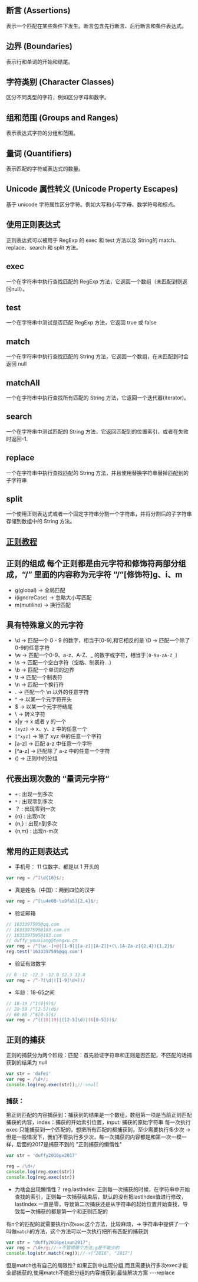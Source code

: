 
## 断言 (Assertions)

表示一个匹配在某些条件下发生。断言包含先行断言、后行断言和条件表达式。

## 边界 (Boundaries)

表示行和单词的开始和结尾。

## 字符类别 (Character Classes)

区分不同类型的字符，例如区分字母和数字。

## 组和范围 (Groups and Ranges)

表示表达式字符的分组和范围。

## 量词 (Quantifiers)

表示匹配的字符或表达式的数量。

## Unicode 属性转义 (Unicode Property Escapes)

基于 unicode 字符属性区分字符。例如大写和小写字母、数学符号和标点。

## 使用正则表达式
正则表达式可以被用于 RegExp 的 exec 和 test 方法以及 String的 match、replace、search 和 split 方法。

## exec

一个在字符串中执行查找匹配的 RegExp 方法，它返回一个数组（未匹配到则返回null）。

## test

一个在字符串中测试是否匹配 RegExp 方法，它返回 true 或 false

## match 

一个在字符串中执行查找匹配的 String 方法，它返回一个数组，在未匹配到时会返回 null

## matchAll

一个在字符串中执行查找所有匹配的 String 方法，它返回一个迭代器(iterator)。

## search 

一个在字符串中测试匹配的 String 方法，它返回匹配到的位置索引，或者在失败时返回-1.

## replace 

一个在字符串中执行查找匹配的 String 方法，并且使用替换字符串替掉匹配到的子字符串

## split

一个使用正则表达式或者一个固定字符串分割一个字符串，并将分割后的子字符串存储到数组中的 String 方法。

## [正则教程](https://juejin.im/post/5acb4d3f6fb9a028c813295e)

## 正则的组成 每个正则都是由元字符和修饰符两部分组成，“/” 里面的内容称为元字符 “/”[修饰符]g、i、m

* g(global) -> 全局匹配
* i(ignoreCase) -> 忽略大小写匹配
* m(mutiline) -> 换行匹配

## 具有特殊意义的元字符

* \d -> 匹配一个 0 - 9 的数字，相当于[0-9],和它相反的是 \D -> 匹配一个除了0-9的任意字符
* \w -> 匹配一个0-9、a-z、A-Z、_ 的数字或字符，相当于`[0-9a-zA-Z_]`
* \s -> 匹配一个空白字符（空格、制表符...）
* \b -> 匹配一个单词的边界
* \t -> 匹配一个制表符
* \n -> 匹配一个换行符
* .  -> 匹配一个 \n 以外的任意字符
* ^  -> 以某一个元字符开头
* $  -> 以某一个元字符结尾
* \  -> 转义字符
* x|y -> x 或者 y 的一个
* `[xyz]` -> x、y、z 中的任意一个
* `[^xyz]` -> 除了 xyz 中的任意一个字符
* [a-z] -> 匹配 a-z 中任意一个字符
* [^a-z] -> 匹配除了 a-z 中的任意一个字符
* () -> 正则中的分组

## 代表出现次数的 “量词元字符“

* `+` : 出现一到多次
* `*` : 出现零到多次
*  ？  :  出现零到一次
* {n}  : 出现n次
* {n,} : 出现n到多次
* {n,m} : 出现n-m次


## 常用的正则表达式

* 手机号： 11 位数字、都是以 1 开头的

```js
var reg = /^1\d{10}$/;
```

* 真是姓名（中国）：两到四位的汉字

```js
var reg = /^[\u4e00-\u9fa5]{2,4}$/;
```

* 验证邮箱

```js
// 1633397595@qq.com
// 1633397595@163.com.cn
// 1633397595@163.com
// duffy_youxiang@tengxu.cn
var reg = /^[\w.-]+@([1-9]|[a-z]|[A-Z])+(\.[A-Za-z]{2,4}){1,2}$/
reg.test('1633397595@qq.com')

```

* 验证有效数字

```js
// 0 -12 -12.3 -12.0 12.3 12.0
var reg = /^-?(\d|([1-9]\d+))/

```
* 年龄：18-65之间

```js
// 18-19 /^1(8|9)$/
// 20-59 /^[2-5]\d$/
// 60-65 /^6[0-5]$/
var reg = /^((18|19)|([2-5]\d)|(6[0-5]))$/
```

## 正则的捕获

正则的捕获分为两个阶段：匹配：首先验证字符串和正则是否匹配，不匹配的话捕获到的结果为 null

```js
var str = 'dafei'
var reg = /\d+/;
console.log(reg.exec(str));//->null
```
### 捕获：
把正则匹配的内容捕获到：捕获到的结果是一个数组，数组第一项是当前正则匹配捕获的内容，index：捕获的开始索引位置，input: 捕获的原始字符串 每一次执行 exec 只能捕获到一个匹配的，想把所有匹配的都捕获到，至少需要执行多少次 ->但是一般情况下，我们不管执行多少次，每一次捕获的内容都是和第一次一模一样，后面的2017是捕获不到的 "正则捕获的懒惰性"

```js
var str = 'duffy2016px2017'

reg = /\d+/
console.log(reg.exec(str)) 
console.log(reg.exec(str)) 
```

* 为啥会出现懒惰性？
reg.lastIndex: 正则每一次捕获的时候，在字符串中开始查找的索引，正则每一次捕获结束后，默认的没有把lastIndex值进行修改，lastIndex 一直是零，导致第二次捕获还是从字符串的起始位置开始查找，导致每一次捕获的都是第一个和正则匹配的

有n个的匹配的就需要执行n次`exec`这个方法，比较麻烦，-> 字符串中提供了一个叫做`match`的方法，这个方法可以一次执行把所有匹配的捕获到

```js
var str = "duffy2016peixun2017";
var reg = /\d+/g;//->不管用哪个方法,g是不能少的
console.log(str.match(reg));//->["2016", "2017"]

```

但是match也有自己的局限性? 如果正则中出现分组,而且需要执行多次exec才能全部捕获的,使用match不能把分组的内容捕获到.最佳解决方案 ---replace